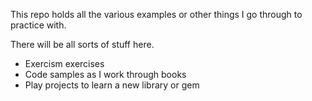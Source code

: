 This repo holds all the various examples or other things I go through to
practice with.

There will be all sorts of stuff here.

 - Exercism exercises
 - Code samples as I work through books
 - Play projects to learn a new library or gem

